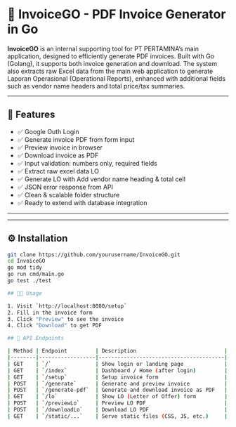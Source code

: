 # 🧾 InvoiceGO - PDF Invoice Generator in Go

**InvoiceGO** is an internal supporting tool for PT PERTAMINA’s main application, designed to efficiently generate PDF invoices. Built with Go (Golang), it supports both invoice generation and download. The system also extracts raw Excel data from the main web application to generate Laporan Operasional (Operational Reports), enhanced with additional fields such as vendor name headers and total price/tax summaries.

---

## 🚀 Features

- ✅ Google Outh Login
- ✅ Generate invoice PDF from form input
- ✅ Preview invoice in browser
- ✅ Download invoice as PDF
- ✅ Input validation: numbers only, required fields
- ✅ Extract raw excel data LO
- ✅ Generate LO with Add vendor name heading & total cell
- ✅ JSON error response from API
- ✅ Clean & scalable folder structure
- ✅ Ready to extend with database integration

---


---

## ⚙️ Installation

```bash
git clone https://github.com/yourusername/InvoiceGO.git
cd InvoiceGO
go mod tidy
go run cmd/main.go
go test ./test

## 🧑‍💻 Usage

1. Visit `http://localhost:8080/setup`
2. Fill in the invoice form
3. Click "Preview" to see the invoice
4. Click "Download" to get PDF

## 📡 API Endpoints

| Method | Endpoint         | Description                            | Auth Required |
|--------|------------------|----------------------------------------|----------------|
| GET    | `/`              | Show login or landing page             | ❌             |
| GET    | `/index`         | Dashboard / Home (after login)         | ✅             |
| GET    | `/setup`         | Setup invoice form                     | ✅             |
| POST   | `/generate`      | Generate and preview invoice           | ✅             |
| POST   | `/generate-pdf`  | Generate and download invoice as PDF   | ✅             |
| GET    | `/lo`            | Show LO (Letter of Offer) form         | ✅             |
| POST   | `/previewLo`     | Preview LO PDF                         | ✅             |
| POST   | `/downloadLo`    | Download LO PDF                        | ✅             |
| GET    | `/static/...`    | Serve static files (CSS, JS, etc.)     | ❌             |








